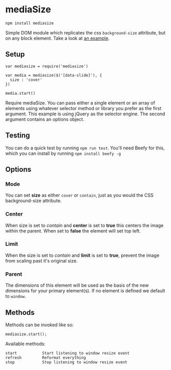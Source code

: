 # mediaSize

`npm install mediasize`

Simple DOM module which replicates the css `background-size` attribute, but on any block element. Take a look at [an example](http://jondashkyle.github.io/mediaSize/).

## Setup

```
var mediasize = require('mediasize')

var media = mediasize($('[data-slide]'), {
  size : 'cover'
})

media.start()
```

Require mediaSize. You can pass either a single element or an array of elements using whatever selector method or library you prefer as the first argument. This example is using jQuery as the selector engine. The second argument contains an options object.

## Testing

You can do a quick test by running `npm run test`. You'll need Beefy for this, which you can install by running `npm install beefy -g`

## Options

### Mode 
You can set **size** as either `cover` or `contain`, just as you would the CSS background-size attribute.

### Center
When size is set to *contain* and **center** is set to **true** this centers the image within the parent. When set to **false** the element will set top left.

### Limit
When the size is set to *contain* and **limit** is set to **true**, prevent the image from scaling past it's original size.

### Parent
The dimensions of this element will be used as the basis of the new dimensions for your primary element(s). If no element is defined we default to `window`.

## Methods

Methods can be invoked like so:
```
mediasize.start();
```

Available methods:
```
start           Start listening to window resize event
refresh         Reformat everything
stop            Stop listening to window resize event
```
